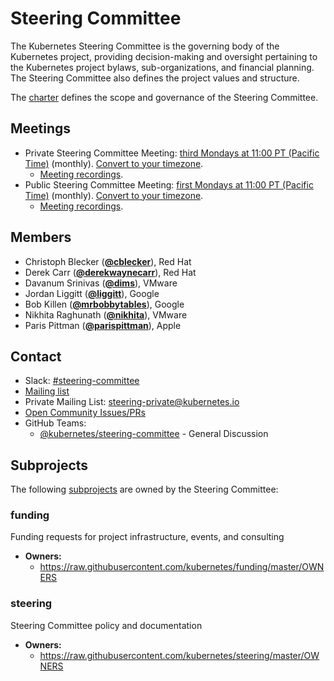 <!---
This is an autogenerated file!

Please do not edit this file directly, but instead make changes to the
sigs.yaml file in the project root.

To understand how this file is generated, see https://git.k8s.io/community/generator/README.md
--->
# Steering Committee

The Kubernetes Steering Committee is the governing body of the Kubernetes project, providing decision-making and oversight pertaining to the Kubernetes project bylaws, sub-organizations, and financial planning. The Steering Committee also defines the project values and structure.

The [charter](https://git.k8s.io/steering/charter.md) defines the scope and governance of the Steering Committee.

## Meetings
* Private Steering Committee Meeting: [third Mondays at 11:00 PT (Pacific Time)](https://bit.ly/k8s-steering-wd) (monthly). [Convert to your timezone](http://www.thetimezoneconverter.com/?t=11:00&tz=PT%20%28Pacific%20Time%29).
  * [Meeting recordings](https://www.youtube.com/watch?v=YAzgJRQxsdc&list=PL69nYSiGNLP1yP1B_nd9-drjoxp0Q14qM).
* Public Steering Committee Meeting: [first Mondays at 11:00 PT (Pacific Time)](https://bit.ly/k8s-steering-wd) (monthly). [Convert to your timezone](http://www.thetimezoneconverter.com/?t=11:00&tz=PT%20%28Pacific%20Time%29).
  * [Meeting recordings](https://www.youtube.com/watch?v=YAzgJRQxsdc&list=PL69nYSiGNLP1yP1B_nd9-drjoxp0Q14qM).

## Members

* Christoph Blecker (**[@cblecker](https://github.com/cblecker)**), Red Hat
* Derek Carr (**[@derekwaynecarr](https://github.com/derekwaynecarr)**), Red Hat
* Davanum Srinivas (**[@dims](https://github.com/dims)**), VMware
* Jordan Liggitt (**[@liggitt](https://github.com/liggitt)**), Google
* Bob Killen (**[@mrbobbytables](https://github.com/mrbobbytables)**), Google
* Nikhita Raghunath (**[@nikhita](https://github.com/nikhita)**), VMware
* Paris Pittman (**[@parispittman](https://github.com/parispittman)**), Apple

## Contact
- Slack: [#steering-committee](https://kubernetes.slack.com/messages/steering-committee)
- [Mailing list](https://groups.google.com/a/kubernetes.io/forum/#!forum/steering)
- Private Mailing List: steering-private@kubernetes.io
- [Open Community Issues/PRs](https://github.com/kubernetes/community/labels/committee%2Fsteering)
- GitHub Teams:
    - [@kubernetes/steering-committee](https://github.com/orgs/kubernetes/teams/steering-committee) - General Discussion

## Subprojects

The following [subprojects][subproject-definition] are owned by the Steering Committee:
### funding
Funding requests for project infrastructure, events, and consulting
- **Owners:**
  - https://raw.githubusercontent.com/kubernetes/funding/master/OWNERS
### steering
Steering Committee policy and documentation
- **Owners:**
  - https://raw.githubusercontent.com/kubernetes/steering/master/OWNERS

[subproject-definition]: https://github.com/kubernetes/community/blob/master/governance.md#subprojects
<!-- BEGIN CUSTOM CONTENT -->

<!-- END CUSTOM CONTENT -->
